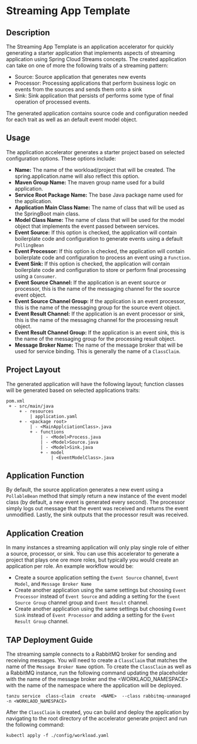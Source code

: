 # Streaming App Template

## Description

The Streaming App Template is an application accelerator for quickly generating a starter application that implements aspects of streaming application
using Spring Cloud Streams concepts.  The created application can take on one of more the following traits of a streaming pattern:

- Source: Source application that generates new events
- Processor: Processing applications that perform business logic on events from the sources and sends them onto a sink
- Sink: Sink application that persists of performs some type of final operation of processed events.

The generated application contains source code and configuration needed for each trait as well as an default event model object.

## Usage

The application accelerator generates a starter project based on selected configuration options.  These options include:

* **Name:**  The name of the workload/project that will be created.  The spring.application.name will also reflect this option.
* **Maven Group Name:** The maven group name used for a build application.
* **Service Root Package Name:**  The base Java package name used for the application.
* **Application Main Class Name:**  The name of class that will be used as the SpringBoot main class.
* **Model Class Name:**  The name of class that will be used for the model object that implements the event passed between services.
* **Event Source:** If this option is checked, the application will contain boilerplate code and configuration to generate events using a default `PollingBean`
* **Event Processor:** If this option is checked, the application will contain boilerplate code and configuration to process an event using a `Function`.
* **Event Sink:** If this option is checked, the application will contain boilerplate code and configuration to store or perform final processing using a `Consumer`.
* **Event Source Channel:** If the application is an event source or processor, this is the name of the messaging channel for the source event object. 
* **Event Source Channel Group:** If the application is an event processor, this is the name of the messaging group for the source event object. 
* **Event Result Channel:** If the application is an event processor or sink, this is the name of the messaging channel for the processing result object. 
* **Event Result Channel Group:** If the application is an event sink, this is the name of the messaging group for the processing result object. 
* **Message Broker Name:** The name of the message broker that will be used for service binding.  This is generally the name of a `ClassClaim`. 

## Project Layout

The generated application will have the following layout; function classes will be generated based on selected applications traits:

```
pom.xml
 + - src/main/java
     + - resources
         | application.yaml
     + - <package root>
         | - <MainApplciationClass>.java  
         + - functions
             | - <Model>Process.java
             | - <Model>Source.java
             | - <Model>Sink.java
             + - model
                 | <EventModelClass>.java
```

## Application Function

By default, the source application generates a new event using a `PollableBean` method that simply return a new instance of the event model class (by default, a new event is
generated every second).  The processor simply logs out message that the event was received and returns the event unmodified.  Lastly, the sink outputs that the 
processor result was received.

## Application Creation

In many instances a streaming application will only play single role of either a source, processor, or sink.  You can use this accelerator to generate a project that plays
one ore more roles, but typically you would create an application per role.  An example workflow would be:

* Create a source application setting the `Event Source` channel, `Event Model`, and `Message Broker Name`
* Create another application using the same settings but choosing `Event Processor` instead of `Event Source` and adding a setting for the `Event Source Group` channel group and `Event Result` channel.
* Create another application using the same settings but choosing `Event Sink` instead of `Event Processor` and adding a setting for the `Event Result Group` channel.

## TAP Deployment Guide

The streaming sample connects to a RabbitMQ broker for sending and receiving messages.  You will need to create a `ClassClaim` that matches the name of the 
`Message Broker Name` option.  To create the `ClassClaim` as well as a RabbitMQ instance, run the following command updating the <NAME> placeholder with the name
of the message broker and the <WORKLAOD_NAMESPACE> with the name of the namespace where the application will be deployed.

```
tanzu service  class-claim  create  <NAME>  --class rabbitmq-unmanaged -n <WORKLAOD_NAMESPACE>
```

After the `ClassClaim` is created, you can build and deploy the application by navigating to the root directory of the accelerator generate project and run the following 
command:

```
kubectl apply -f ./config/workload.yaml
```
